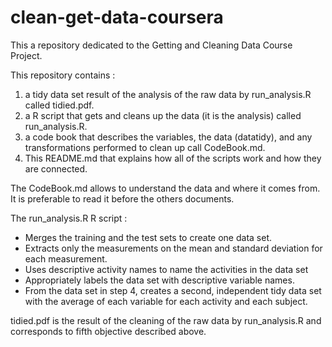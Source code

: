 # clean-get-data-coursera

This a repository dedicated to the Getting and Cleaning Data Course Project. 

This repository contains : 
1) a tidy data set result of the analysis of the raw data by run_analysis.R called tidied.pdf.
2) a R script that gets and cleans up the data (it is the analysis) called run_analysis.R. 
3) a code book that describes the variables, the data (datatidy), and any transformations performed to clean up call CodeBook.md. 
4) This README.md that explains how all of the scripts work and how they are connected.

The CodeBook.md allows to understand the data and where it comes from. It is preferable to read it before the others documents.

The run_analysis.R R script :

- Merges the training and the test sets to create one data set.
- Extracts only the measurements on the mean and standard deviation for each measurement. 
- Uses descriptive activity names to name the activities in the data set
- Appropriately labels the data set with descriptive variable names. 
- From the data set in step 4, creates a second, independent tidy data set with the average of each variable for each activity and each subject.

tidied.pdf is the result of the cleaning of the raw data by run_analysis.R and corresponds to fifth objective described above.
